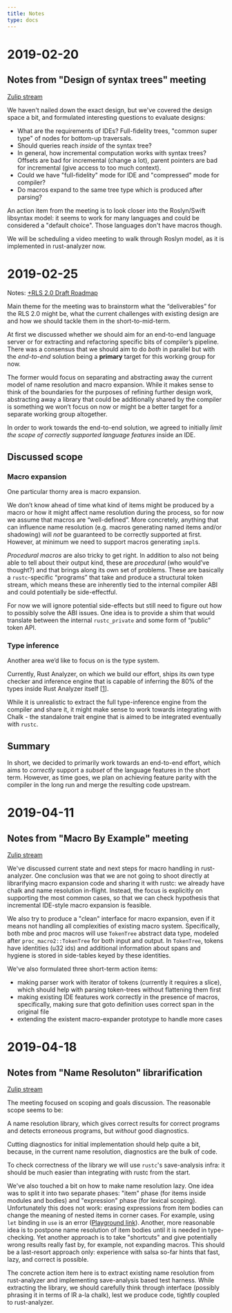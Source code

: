 ```yaml
---
title: Notes
type: docs
---
```

# 2019-02-20

## Notes from "Design of syntax trees" meeting

[Zulip stream](https://rust-lang.zulipchat.com/#narrow/stream/185405-t-compiler.2Fwg-rls-2.2E0/topic/Design.20meeting.3A.20syntax.20trees)

We haven't nailed down the exact design, but we've covered the design space a
bit, and formulated interesting questions to evaluate designs:

* What are the requirements of IDEs? Full-fidelity trees, "common super type"
  of nodes for bottom-up traversals.
* Should queries reach *inside* of the syntax tree?
* In general, how incremental computation works with syntax trees? Offsets are
  bad for incremental (change a lot), parent pointers are bad for incremental
  (give access to too much context).
* Could we have "full-fidelity" mode for IDE and "compressed" mode for compiler?
* Do macros expand to the same tree type which is produced after parsing?

An action item from the meeting is to look closer into the Roslyn/Swift
libsyntax model: it seems to work for many languages and could be considered a
"default choice". Those languages don't have macros though.

We will be scheduling a video meeting to walk through Roslyn model, as it is
implemented in rust-analyzer now.

# 2019-02-25

Notes: [+RLS 2.0 Draft Roadmap](https://paper.dropbox.com/doc/RLS-2.0-Draft-Roadmap-QCp2fFoPcfL3FUSlqDHxw)

Main theme for the meeting was to brainstorm what the “deliverables” for the RLS 2.0 might be, what the current challenges with existing design are and how we should tackle them in the short-to-mid-term.

At first we discussed whether we should aim for an end-to-end language server or for extracting and refactoring specific bits of compiler’s pipeline. There was a consensus that we should aim to do _both_ in parallel but with the _end-to-end_ solution being a **primary** target for this working group for now.

The former would focus on separating and abstracting away the current model of name resolution and macro expansion. While it makes sense to think of the boundaries for the purposes of refining further design work, abstracting away a library that could be additionally shared by the compiler is something we won’t focus on now or might be a better target for a separate working group altogether.

In order to work towards the end-to-end solution, we agreed to initially _limit the scope of correctly supported language features_ inside an IDE.

## Discussed scope
### Macro expansion

One particular thorny area is macro expansion.

We don’t know ahead of time what kind of items might be produced by a macro or how it might affect name resolution during the process, so for now we assume that macros are “well-defined”. More concretely, anything that can influence name resolution (e.g. macros generating named items and/or shadowing) will _not_ be guaranteed to be correctly supported at first. However, at minimum we need to support macros generating `impl`s.

_Procedural macros_ are also tricky to get right. In addition to also not being able to tell about their output kind, these are _procedural_ (who would’ve thought?) and that brings along its own set of problems. These are basically a `rustc`-specific “programs” that take and produce a structural token stream, which means these are inherently tied to the internal compiler ABI and could potentially be side-effectful.

For now we will ignore potential side-effects but still need to figure out how to possibly solve the ABI issues. One idea is to provide a shim that would translate between the internal `rustc_private` and some form of “public” token API.

### Type inference

Another area we’d like to focus on is the type system.

Currently, Rust Analyzer, on which we build our effort, ships its own type checker and inference engine that is capable of inferring the 80% of the types inside Rust Analyzer itself [[1](https://rust-lang.zulipchat.com/#narrow/stream/185405-t-compiler.2Fwg-rls-2.2E0/topic/Type.20inference.20progress)].

While it is unrealistic to extract the full type-inference engine from the compiler and share it, it might make sense to work towards integrating with Chalk - the standalone trait engine that is aimed to be integrated eventually with `rustc`.

## Summary

In short, we decided to primarily work towards an end-to-end effort, which aims to _correctly_ support a _subset_ of the language features in the short term. However, as time goes, we plan on achieving feature parity with the compiler in the long run and merge the resulting code upstream.

# 2019-04-11

## Notes from "Macro By Example" meeting

[Zulip stream](https://rust-lang.zulipchat.com/#narrow/stream/185405-t-compiler.2Fwg-rls-2.2E0/topic/MBE.20discussion)

We've discussed current state and next steps for macro handling in rust-analyzer. One conclusion was that we are not going to shoot directly at librarifying macro expansion code and sharing it with rustc: we already have chalk and name resolution in-flight. Instead, the focus is explicitly on supporting the most common cases, so that we can check hypothesis that incremental IDE-style macro expansion is feasible.

We also try to produce a "clean" interface for macro expansion, even if it means not handling all complexities of existing macro system. Specifically, both mbe and proc macros will use `TokenTree` abstract data type, modeled after `proc_macro2::TokenTree` for both input and output. In `TokenTree`, tokens have identities (u32 ids) and additional information about spans and hygiene is stored in side-tables keyed by these identities.

We've also formulated three short-term action items:

* making parser work with iterator of tokens (currently it requires a slice), which should help with parsing token-trees without flattening them first
* making existing IDE features work correctly in the presence of macros, specifically, making sure that goto definition uses correct span in the original file
* extending the existent macro-expander prototype to handle more cases

# 2019-04-18

## Notes from "Name Resoluton" librarification

[Zulip stream](https://rust-lang.zulipchat.com/#narrow/stream/185405-t-compiler.2Fwg-rls-2.2E0/topic/Name.20resolution.20librarification.202019-04-18)

The meeting focused on scoping and goals discussion. The reasonable scope seems to be:

A name resolution library, which gives correct results for correct programs and detects erroneous programs, but *without* good diagnostics.

Cutting diagnostics for initial implementation should help quite a bit, because, in the current name resolution, diagnostics are the bulk of code.

To check correctness of the library we will use `rustc`'s save-analysis infra: it should be much easier than integrating with rustc from the start.

We've also touched a bit on how to make name resolution lazy. One idea was to split it into two separate phases: "item" phase (for items inside modules and bodies) and "expression" phase (for lexical scoping). Unfortunately this does not work: erasing expressions from item bodies can change the meaning of nested items in corner cases. For example, using `let` binding in `use` is an error ([Playground link](https://play.rust-lang.org/?version=stable&mode=debug&edition=2018&gist=faf6ea2a0543aa5eac9b503ca0a8b757)). Another, more reasonable idea is to postpone name resolution of item bodies until it is needed in type-checking. Yet another approach is to take "shortcuts" and give potentially wrong results really fast by, for example, not expanding macros. This should be a last-resort approach only: experience with salsa so-far hints that fast, lazy, and correct is possible.

The concrete action item here is to extract existing name resolution from rust-analyzer and implementing save-analysis based test harness. While extracting the library, we should carefully think through interface (possibly phrasing it in terms of IR a-la chalk), lest we produce code, tightly coupled to rust-analyzer.